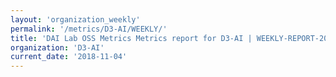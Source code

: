 ```yaml
---
layout: 'organization_weekly'
permalink: '/metrics/D3-AI/WEEKLY/'
title: 'DAI Lab OSS Metrics Metrics report for D3-AI | WEEKLY-REPORT-2018-11-04'
organization: 'D3-AI'
current_date: '2018-11-04'
---
```

